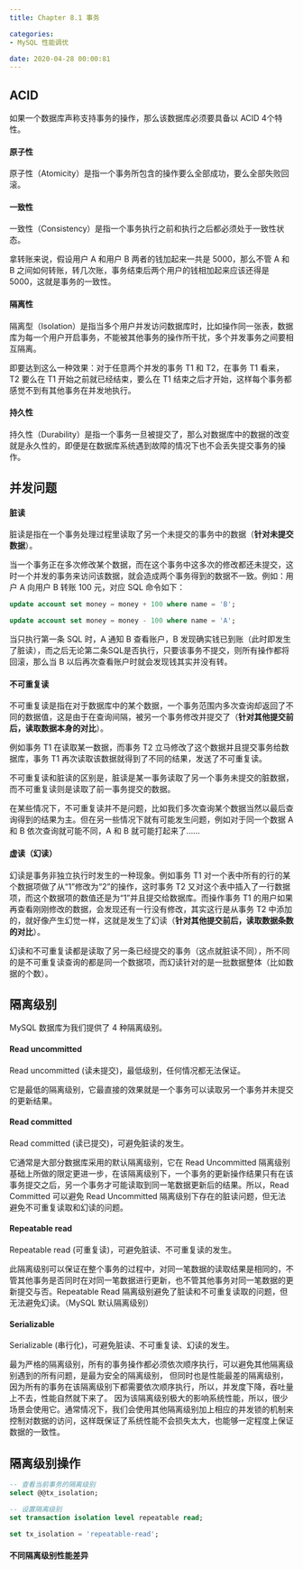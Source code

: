 ```yaml
---
title: Chapter 8.1 事务

categories:
- MySQL 性能调优

date: 2020-04-28 00:00:81
---
```


## ACID
如果一个数据库声称支持事务的操作，那么该数据库必须要具备以 ACID 4个特性。

#### 原子性
原子性（Atomicity）是指一个事务所包含的操作要么全部成功，要么全部失败回滚。

#### 一致性
一致性（Consistency）是指一个事务执行之前和执行之后都必须处于一致性状态。

拿转账来说，假设用户 A 和用户 B 两者的钱加起来一共是 5000，那么不管 A 和 B 之间如何转账，转几次账，事务结束后两个用户的钱相加起来应该还得是 5000，这就是事务的一致性。

#### 隔离性
隔离型（Isolation）是指当多个用户并发访问数据库时，比如操作同一张表，数据库为每一个用户开启事务，不能被其他事务的操作所干扰，多个并发事务之间要相互隔离。

即要达到这么一种效果：对于任意两个并发的事务 T1 和 T2，在事务 T1 看来，T2 要么在 T1 开始之前就已经结束，要么在 T1 结束之后才开始，这样每个事务都感觉不到有其他事务在并发地执行。

#### 持久性
持久性（Durability）是指一个事务一旦被提交了，那么对数据库中的数据的改变就是永久性的，即便是在数据库系统遇到故障的情况下也不会丢失提交事务的操作。

## 并发问题
#### 脏读
脏读是指在一个事务处理过程里读取了另一个未提交的事务中的数据（**针对未提交数据**）。

当一个事务正在多次修改某个数据，而在这个事务中这多次的修改都还未提交，这时一个并发的事务来访问该数据，就会造成两个事务得到的数据不一致。例如：用户 A 向用户 B 转账 100 元，对应 SQL 命令如下：

```sql
update account set money = money + 100 where name = 'B';    

update account set money = money - 100 where name = 'A';
```

当只执行第一条 SQL 时，A 通知 B 查看账户，B 发现确实钱已到账（此时即发生了脏读），而之后无论第二条SQL是否执行，只要该事务不提交，则所有操作都将回滚，那么当 B 以后再次查看账户时就会发现钱其实并没有转。

#### 不可重复读
不可重复读是指在对于数据库中的某个数据，一个事务范围内多次查询却返回了不同的数据值，这是由于在查询间隔，被另一个事务修改并提交了（**针对其他提交前后，读取数据本身的对比**）。

例如事务 T1 在读取某一数据，而事务 T2 立马修改了这个数据并且提交事务给数据库，事务 T1 再次读取该数据就得到了不同的结果，发送了不可重复读。

不可重复读和脏读的区别是，脏读是某一事务读取了另一个事务未提交的脏数据，而不可重复读则是读取了前一事务提交的数据。

在某些情况下，不可重复读并不是问题，比如我们多次查询某个数据当然以最后查询得到的结果为主。但在另一些情况下就有可能发生问题，例如对于同一个数据 A 和 B 依次查询就可能不同，A 和 B 就可能打起来了……

#### 虚读（幻读）
幻读是事务非独立执行时发生的一种现象。例如事务 T1 对一个表中所有的行的某个数据项做了从“1”修改为“2”的操作，这时事务 T2 又对这个表中插入了一行数据项，而这个数据项的数值还是为“1”并且提交给数据库。而操作事务 T1 的用户如果再查看刚刚修改的数据，会发现还有一行没有修改，其实这行是从事务 T2 中添加的，就好像产生幻觉一样，这就是发生了幻读（**针对其他提交前后，读取数据条数的对比**）。

幻读和不可重复读都是读取了另一条已经提交的事务（这点就脏读不同），所不同的是不可重复读查询的都是同一个数据项，而幻读针对的是一批数据整体（比如数据的个数）。

## 隔离级别
MySQL 数据库为我们提供了 4 种隔离级别。

#### Read uncommitted
Read uncommitted (读未提交)，最低级别，任何情况都无法保证。

它是最低的隔离级别，它最直接的效果就是一个事务可以读取另一个事务并未提交的更新结果。

#### Read committed
Read committed (读已提交)，可避免脏读的发生。

它通常是大部分数据库采用的默认隔离级别，它在 Read Uncommitted 隔离级别基础上所做的限定更进一步，在该隔离级别下，一个事务的更新操作结果只有在该事务提交之后，另一个事务才可能读取到同一笔数据更新后的结果。所以，Read Committed 可以避免 Read Uncommitted 隔离级别下存在的脏读问题，但无法避免不可重复读取和幻读的问题。

#### Repeatable read
Repeatable read (可重复读)，可避免脏读、不可重复读的发生。

此隔离级别可以保证在整个事务的过程中，对同一笔数据的读取结果是相同的，不管其他事务是否同时在对同一笔数据进行更新，也不管其他事务对同一笔数据的更新提交与否。Repeatable Read 隔离级别避免了脏读和不可重复读取的问题，但无法避免幻读。（MySQL 默认隔离级别）

#### Serializable
Serializable (串行化)，可避免脏读、不可重复读、幻读的发生。

最为严格的隔离级别，所有的事务操作都必须依次顺序执行，可以避免其他隔离级别遇到的所有问题，是最为安全的隔离级别， 但同时也是性能最差的隔离级别，因为所有的事务在该隔离级别下都需要依次顺序执行，所以，并发度下降，吞吐量上不去，性能自然就下来了。 因为该隔离级别极大的影响系统性能，所以，很少场景会使用它。通常情况下，我们会使用其他隔离级别加上相应的并发锁的机制来控制对数据的访问，这样既保证了系统性能不会损失太大，也能够一定程度上保证数据的一致性。

## 隔离级别操作
```sql
-- 查看当前事务的隔离级别
select @@tx_isolation;

-- 设置隔离级别
set transaction isolation level repeatable read;

set tx_isolation = 'repeatable-read';
```

#### 不同隔离级别性能差异